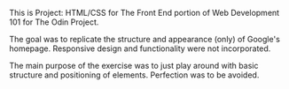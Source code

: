 This is Project: HTML/CSS for The Front End portion of Web Development 101
for The Odin Project.

The goal was to replicate the structure and appearance (only) of Google's
homepage. Responsive design and functionality were not incorporated.  

The main purpose of the exercise was to just play around with basic structure and positioning of elements. Perfection was to be avoided. 
